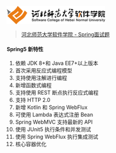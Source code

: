 <a name="logo"></a>
<img src="../../images/logo.png" height="50" /> 

> [河北师范大学软件学院 - Spring面试题](../readme.md#logo)

#### Spring5 新特性

1. 依赖 JDK 8+和 Java EE7+以上版本
2. 首次采用反应式编程模型
3. 支持使用注解进行编程
4. 新增函数式编程
5. 支持使用 REST 断点执行反应式编程
6. 支持 HTTP 2.0
7. 新增 Kotlin 和 Spring WebFlux
8. 可使用 Lambda 表达式注册 Bean
9. Spring WebMVC 支持最新的 API
10. 使用 JUnit5 执行条件和并发测试
11. 使用 Spring WebFlux 执行集成测试
12. 核心容器优化